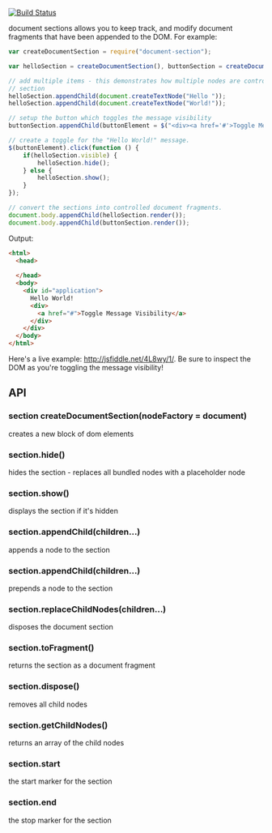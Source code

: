 [![Build Status](https://travis-ci.org/mojo-js/document-section.js.svg?branch=master)](https://travis-ci.org/mojo-js/document-section.js)


document sections allows you to keep track, and modify document fragments that have been appended to the DOM. For example:

```javascript
var createDocumentSection = require("document-section");

var helloSection = createDocumentSection(), buttonSection = createDocumentSection(), buttonElement;

// add multiple items - this demonstrates how multiple nodes are controlled by one
// section
helloSection.appendChild(document.createTextNode("Hello "));
helloSection.appendChild(document.createTextNode("World!"));

// setup the button which toggles the message visibility
buttonSection.appendChild(buttonElement = $("<div><a href='#'>Toggle Message Visibility</a></div>")[0]);

// create a toggle for the "Hello World!" message.
$(buttonElement).click(function () {
    if(helloSection.visible) {
        helloSection.hide();
    } else {
        helloSection.show();
    }
});

// convert the sections into controlled document fragments.
document.body.appendChild(helloSection.render());
document.body.appendChild(buttonSection.render());
```

Output:
```html
<html>
  <head>
    
  </head>
  <body>
    <div id="application">
      Hello World!
      <div>
        <a href="#">Toggle Message Visibility</a>
      </div>
    </div>
  </body>
</html>
```


Here's a live example: http://jsfiddle.net/4L8wy/1/. Be sure to inspect the DOM as you're toggling the message visibility!

## API

### section createDocumentSection(nodeFactory = document)

creates a new block of dom elements

### section.hide()

hides the section - replaces all bundled nodes with a placeholder node

### section.show()

displays the section if it's hidden

### section.appendChild(children...)

appends a node to the section

### section.appendChild(children...)

prepends a node to the section

### section.replaceChildNodes(children...)

disposes the document section

### section.toFragment()

returns the section as a document fragment

### section.dispose()

removes all child nodes

### section.getChildNodes()

returns an array of the child nodes

### section.start

the start marker for the section

### section.end

the stop marker for the section


